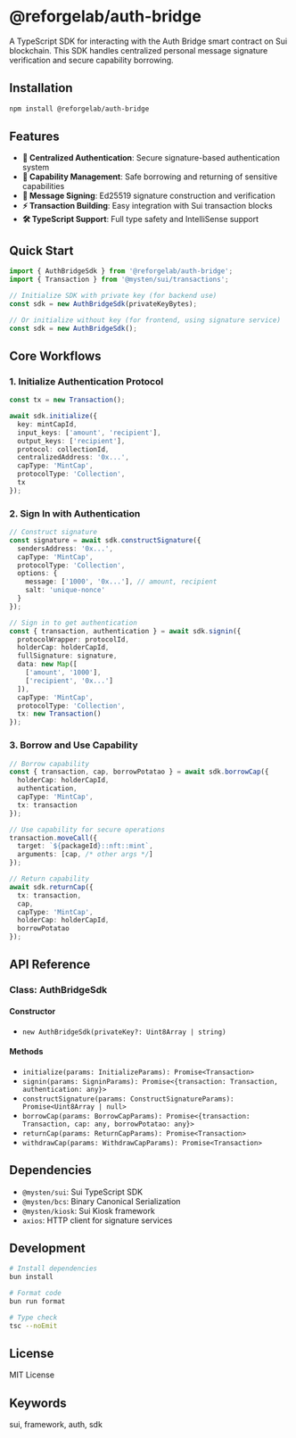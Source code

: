 # @reforgelab/auth-bridge

A TypeScript SDK for interacting with the Auth Bridge smart contract on Sui blockchain. This SDK handles centralized personal message signature verification and secure capability borrowing.

## Installation

```bash
npm install @reforgelab/auth-bridge
```

## Features

- **🔐 Centralized Authentication**: Secure signature-based authentication system
- **🔑 Capability Management**: Safe borrowing and returning of sensitive capabilities
- **📝 Message Signing**: Ed25519 signature construction and verification
- **⚡ Transaction Building**: Easy integration with Sui transaction blocks
- **🛠️ TypeScript Support**: Full type safety and IntelliSense support

## Quick Start

```typescript
import { AuthBridgeSdk } from '@reforgelab/auth-bridge';
import { Transaction } from '@mysten/sui/transactions';

// Initialize SDK with private key (for backend use)
const sdk = new AuthBridgeSdk(privateKeyBytes);

// Or initialize without key (for frontend, using signature service)
const sdk = new AuthBridgeSdk();
```

## Core Workflows

### 1. Initialize Authentication Protocol

```typescript
const tx = new Transaction();

await sdk.initialize({
  key: mintCapId,
  input_keys: ['amount', 'recipient'],
  output_keys: ['recipient'],
  protocol: collectionId,
  centralizedAddress: '0x...',
  capType: 'MintCap',
  protocolType: 'Collection',
  tx
});
```

### 2. Sign In with Authentication

```typescript
// Construct signature
const signature = await sdk.constructSignature({
  sendersAddress: '0x...',
  capType: 'MintCap', 
  protocolType: 'Collection',
  options: {
    message: ['1000', '0x...'], // amount, recipient
    salt: 'unique-nonce'
  }
});

// Sign in to get authentication
const { transaction, authentication } = await sdk.signin({
  protocolWrapper: protocolId,
  holderCap: holderCapId,
  fullSignature: signature,
  data: new Map([
    ['amount', '1000'],
    ['recipient', '0x...']
  ]),
  capType: 'MintCap',
  protocolType: 'Collection',
  tx: new Transaction()
});
```

### 3. Borrow and Use Capability

```typescript
// Borrow capability
const { transaction, cap, borrowPotatao } = await sdk.borrowCap({
  holderCap: holderCapId,
  authentication,
  capType: 'MintCap',
  tx: transaction
});

// Use capability for secure operations
transaction.moveCall({
  target: `${packageId}::nft::mint`,
  arguments: [cap, /* other args */]
});

// Return capability
await sdk.returnCap({
  tx: transaction,
  cap,
  capType: 'MintCap', 
  holderCap: holderCapId,
  borrowPotatao
});
```

## API Reference

### Class: AuthBridgeSdk

#### Constructor
- `new AuthBridgeSdk(privateKey?: Uint8Array | string)`

#### Methods
- `initialize(params: InitializeParams): Promise<Transaction>`
- `signin(params: SigninParams): Promise<{transaction: Transaction, authentication: any}>`
- `constructSignature(params: ConstructSignatureParams): Promise<Uint8Array | null>`
- `borrowCap(params: BorrowCapParams): Promise<{transaction: Transaction, cap: any, borrowPotatao: any}>`
- `returnCap(params: ReturnCapParams): Promise<Transaction>`
- `withdrawCap(params: WithdrawCapParams): Promise<Transaction>`

## Dependencies

- `@mysten/sui`: Sui TypeScript SDK
- `@mysten/bcs`: Binary Canonical Serialization
- `@mysten/kiosk`: Sui Kiosk framework
- `axios`: HTTP client for signature services

## Development

```bash
# Install dependencies
bun install

# Format code
bun run format

# Type check
tsc --noEmit
```

## License

MIT License

## Keywords

sui, framework, auth, sdk
